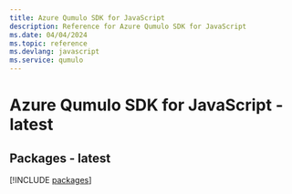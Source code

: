 ```yaml
---
title: Azure Qumulo SDK for JavaScript
description: Reference for Azure Qumulo SDK for JavaScript
ms.date: 04/04/2024
ms.topic: reference
ms.devlang: javascript
ms.service: qumulo
---
```

# Azure Qumulo SDK for JavaScript - latest
## Packages - latest
[!INCLUDE [packages](qumulo-index.md)]